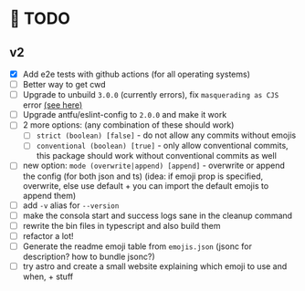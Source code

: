 # 🎯 TODO

## v2

- [x] Add e2e tests with github actions (for all operating systems)
- [ ] Better way to get cwd
- [ ] Upgrade to unbuild `3.0.0` (currently errors), fix `masquerading as CJS` error [(see here)](https://arethetypeswrong.github.io/?p=eemoji)
- [ ] Upgrade antfu/eslint-config to `2.0.0` and make it work
- [ ] 2 more options: (any combination of these should work)
  - [ ] `strict (boolean) [false]` - do not allow any commits without emojis
  - [ ] `conventional (boolean) [true]` - only allow conventional commits, this package should work without conventional commits as well
- [ ] new option: `mode (overwrite|append) [append]` - overwrite or append the config (for both json and ts) (idea: if emoji prop is specified, overwrite, else use default + you can import the default emojis to append them)
- [ ] add `-v` alias for `--version`
- [ ] make the consola start and success logs sane in the cleanup command
- [ ] rewrite the bin files in typescript and also build them
- [ ] refactor a lot!
- [ ] Generate the readme emoji table from `emojis.json` (jsonc for description? how to bundle jsonc?)
- [ ] try astro and create a small website explaining which emoji to use and when, + stuff
